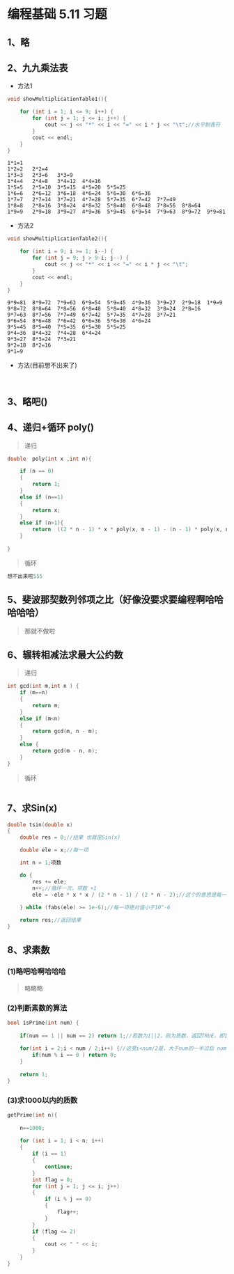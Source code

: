 # 编程基础 5.11 习题

## 1、略

## 2、九九乘法表

- 方法1

```c++
void showMultiplicationTable1(){

	for (int i = 1; i <= 9; i++) {
		for (int j = 1; j <= i; j++) {
			cout << j << "*" << i << "=" << i * j << "\t";//水平制表符
		}
		cout << endl;
	}
}
```

```
1*1=1 
1*2=2   2*2=4
1*3=3   2*3=6   3*3=9
1*4=4   2*4=8   3*4=12  4*4=16
1*5=5   2*5=10  3*5=15  4*5=20  5*5=25
1*6=6   2*6=12  3*6=18  4*6=24  5*6=30  6*6=36
1*7=7   2*7=14  3*7=21  4*7=28  5*7=35  6*7=42  7*7=49
1*8=8   2*8=16  3*8=24  4*8=32  5*8=40  6*8=48  7*8=56  8*8=64
1*9=9   2*9=18  3*9=27  4*9=36  5*9=45  6*9=54  7*9=63  8*9=72  9*9=81
```



- 方法2

```c++
void showMultiplicationTable2(){

	for (int i = 9; i >= 1; i--) {
		for (int j = 9; j > 9-i; j--) {
			cout << j << "*" << i << "=" << i * j << "\t";
		}
		cout << endl;
	}
}
```

```
9*9=81  8*9=72  7*9=63  6*9=54  5*9=45  4*9=36  3*9=27  2*9=18  1*9=9
9*8=72  8*8=64  7*8=56  6*8=48  5*8=40  4*8=32  3*8=24  2*8=16
9*7=63  8*7=56  7*7=49  6*7=42  5*7=35  4*7=28  3*7=21
9*6=54  8*6=48  7*6=42  6*6=36  5*6=30  4*6=24
9*5=45  8*5=40  7*5=35  6*5=30  5*5=25
9*4=36  8*4=32  7*4=28  6*4=24
9*3=27  8*3=24  7*3=21
9*2=18  8*2=16
9*1=9
```







- 方法(目前想不出来了)

```c++

```

``` 
```





## 3、略吧()



## 4、递归+循环 poly()

>递归

```c++
double  poly(int x ,int n){

	if (n == 0)
	{
		return 1;
	}
	else if (n==1)
	{
		return x;
	}
	else if (n>1){
		return  ((2 * n - 1) * x * poly(x, n - 1) - (n - 1) * poly(x, n - 2)) / n;
    }
    
}
```

>循环

```c++
想不出来啦555
```



## 5、斐波那契数列邻项之比（好像没要求要编程啊哈哈哈哈哈）

>那就不做啦



## 6、辗转相减法求最大公约数

>递归

```c++
int gcd(int m,int n ) {
	if (m==n)
	{
		return m;
	}
	else if (m<n)
	{
		return gcd(m, n - m);
	}
	else {
		return gcd(m - n, n);
	}
}
```

>循环

```c+=

```



## 7、求Sin(x)

```c++
double tsin(double x)
{
	double res = 0;//结果 也就是Sin(x)

	double ele = x;//每一项

	int n = 1;项数

	do {
		res += ele;
		n++;//循环一次，项数 +1 
		ele = -ele * x * x / (2 * n - 1) / (2 * n - 2);//这个的意思是每一项等于前一项乘两个x再除以(2 * n - 1) * (2 * n - 2)；有点递推的意味，多想一下，❤
        
	} while (fabs(ele) >= 1e-6);//每一项绝对值小于10^-6

	return res;//返回结果
}
```



## 8、求素数

### (1)略吧哈啊哈哈哈

>略略略



### (2)判断素数的算法

```c++
bool isPrime(int num) {
    
    if(num == 1 || num == 2) return 1;//若数为1||2，则为质数，返回TRUE，即1
    
    for(int i = 2;i < num / 2;i++) {//这里i<num/2是，大于num的一半过后 num%i 肯定不为0 ,无意义
        if(num % i == 0 ) return 0;
    }
    
    return 1;
}
```



### (3)求1000以内的质数

```c++
getPrime(int n){
    
    n==1000;
    
    for (int i = 1; i < n; i++)
    {
        if (i == 1)
        {
            continue;
        }
        int flag = 0;
        for (int j = 1; j <= i; j++)
        {
            if (i % j == 0)
            {
                flag++;
            }
        }
        if (flag <= 2)
        {
            cout << " " << i;
        }
    }
}
```

